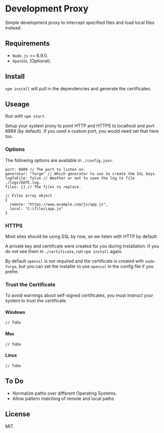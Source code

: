 # Development Proxy

Simple development proxy to intercept specified files and load local files instead.

## Requirements

- `Node.js` >= 6.9.0.
- `OpenSSL` (Optional).

## Install

`npm install` will pull in the dependencies and generate the certificates.

## Useage

Run with `npm start`.

Setup your system proxy to point HTTP and HTTPS to localhost and port 8889 (by default). If you used a custom port, you would need set that here too.

### Options

The following options are available in `./config.josn`.

    port: 8889 // The port to listen on.
    generator: "forge" // Which generator to use to create the SSL keys.
    logToFile: false // Weather or not to save the log to file ./logs/DATE.log.
    files: [] // The files to replace.

    // Files array object
    {
      remote: "https://www.example.com/js/app.js",
      local: "C:\files\app.js"
    }

### HTTPS

Most sites should be using SSL by now, so we listen with HTTP by default.

A private key and certificate were created for you during installation. If you do not see them in `./certificate`, run `npm install` again.

By default `openssl` is not required and the certificate is created with `node-forge`, but you can set the installer to use `openssl` in the conifg file if you prefer.

### Trust the Certificate

To avoid warnings about self-signed certificates, you must instruct your system to trust the certificate.

#### Windows

`// ToDo`

#### Mac

`// ToDo`

#### Linux

`// ToDo`

## To Do

- Normalize paths over different Operating Systems.
- Allow pattern matching of remote and local paths.

## License

MIT.
